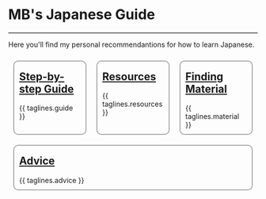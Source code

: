 
# MB's Japanese Guide

<style>
/* Hide side navbar */
.col-md-3 {
    display: none !important;
}
.col-md-9 {
    max-width: 100%;
    flex: 0 0 100%;
}

hr {
    border-top: 1px solid #aaa;
}

/* Cards flexbox */
section {
    display: flex;
    flex-flow: row wrap;
}
article {
    padding: 10px;
    margin: 10px;
    flex: 1;
    border: 2px #aaa solid;
    border-radius: 10px;
}
article h2 {
    margin-top: 0.5rem;
}
</style>

<hr>

Here you'll find my personal recommendantions for how to learn Japanese.

<section>

<article>
    <h2><a href="guide">Step-by-step Guide</a></h2>
    {{ taglines.guide }}
</article>

<article>
    <h2><a href="resources">Resources</a></h2>
    {{ taglines.resources }}
</article>

<article>
    <h2><a href="material">Finding Material</a></h2>
    {{ taglines.material }}
</article>

<article>
    <h2><a href="advice">Advice</a></h2>
    {{ taglines.advice }}
</article>

</section>
